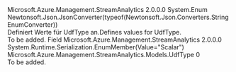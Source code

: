 <Type Name="UdfType" FullName="Microsoft.Azure.Management.StreamAnalytics.Models.UdfType">
  <TypeSignature Language="C#" Value="public enum UdfType" />
  <TypeSignature Language="ILAsm" Value=".class public auto ansi sealed UdfType extends System.Enum" />
  <TypeSignature Language="DocId" Value="T:Microsoft.Azure.Management.StreamAnalytics.Models.UdfType" />
  <TypeSignature Language="VB.NET" Value="Public Enum UdfType" />
  <TypeSignature Language="F#" Value="type UdfType = " />
  <AssemblyInfo>
    <AssemblyName>Microsoft.Azure.Management.StreamAnalytics</AssemblyName>
    <AssemblyVersion>2.0.0.0</AssemblyVersion>
  </AssemblyInfo>
  <Base>
    <BaseTypeName>System.Enum</BaseTypeName>
  </Base>
  <Attributes>
    <Attribute>
      <AttributeName>Newtonsoft.Json.JsonConverter(typeof(Newtonsoft.Json.Converters.StringEnumConverter))</AttributeName>
    </Attribute>
  </Attributes>
  <Docs>
    <summary>
            <span data-ttu-id="9c681-101">Definiert Werte für UdfType an.</span><span class="sxs-lookup"><span data-stu-id="9c681-101">Defines values for UdfType.</span></span>
            </summary>
    <remarks>To be added.</remarks>
  </Docs>
  <Members>
    <Member MemberName="Scalar">
      <MemberSignature Language="C#" Value="Scalar" />
      <MemberSignature Language="ILAsm" Value=".field public static literal valuetype Microsoft.Azure.Management.StreamAnalytics.Models.UdfType Scalar = int32(0)" />
      <MemberSignature Language="DocId" Value="F:Microsoft.Azure.Management.StreamAnalytics.Models.UdfType.Scalar" />
      <MemberSignature Language="VB.NET" Value="Scalar" />
      <MemberSignature Language="F#" Value="Scalar = 0" Usage="Microsoft.Azure.Management.StreamAnalytics.Models.UdfType.Scalar" />
      <MemberType>Field</MemberType>
      <AssemblyInfo>
        <AssemblyName>Microsoft.Azure.Management.StreamAnalytics</AssemblyName>
        <AssemblyVersion>2.0.0.0</AssemblyVersion>
      </AssemblyInfo>
      <Attributes>
        <Attribute>
          <AttributeName>System.Runtime.Serialization.EnumMember(Value="Scalar")</AttributeName>
        </Attribute>
      </Attributes>
      <ReturnValue>
        <ReturnType>Microsoft.Azure.Management.StreamAnalytics.Models.UdfType</ReturnType>
      </ReturnValue>
      <MemberValue>0</MemberValue>
      <Docs>
        <summary>To be added.</summary>
      </Docs>
    </Member>
  </Members>
</Type>